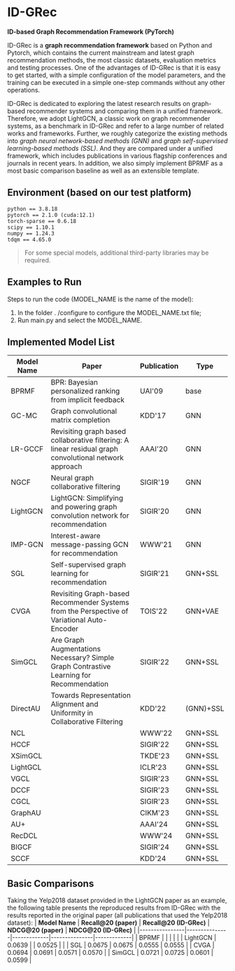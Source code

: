 # ID-GRec
**ID-based Graph Recommendation Framework (PyTorch)**

ID-GRec is a **graph recommendation framework** based on Python and Pytorch, which contains the current mainstream and latest graph recommendation methods, the most classic datasets, evaluation metrics and testing processes. One of the advantages of ID-GRec is that it is easy to get started, with a simple configuration of the model parameters, and the training can be executed in a simple one-step commands without any other operations. 

ID-GRec is dedicated to exploring the latest research results on graph-based recommender systems and comparing them in a unified framework. Therefore, we adopt LightGCN, a classic work on graph recommender systems, as a benchmark in ID-GRec and refer to a large number of related works and frameworks. Further, we roughly categorize the existing methods into *graph neural network-based methods (GNN)* and *graph self-supervised learning-based methods (SSL)*. And they are compared under a unified framework, which includes publications in various flagship conferences and journals in recent years. In addition, we also simply implement BPRMF as a most basic comparison baseline as well as an extensible template.

## Environment (based on our test platform)
```
python == 3.8.18
pytorch == 2.1.0 (cuda:12.1)
torch-sparse == 0.6.18
scipy == 1.10.1
numpy == 1.24.3
tdqm == 4.65.0
```
> For some special models, additional third-party libraries may be required.

## Examples to Run 
Steps to run the code (MODEL_NAME is the name of the model):
1. In the folder . /configure to configure the MODEL_NAME.txt file;
2. Run main.py and select the MODEL_NAME.

## Implemented Model List

| **Model Name** | **Paper**                                                                                              | **Publication** | **Type** |
|----------------|--------------------------------------------------------------------------------------------------------|-----------------|----------|
| BPRMF          | BPR: Bayesian personalized ranking from implicit feedback                                              | UAI'09          | base     |
| GC-MC          | Graph convolutional matrix completion                                                                  | KDD'17          | GNN      |
| LR-GCCF        | Revisiting graph based collaborative filtering: A linear residual graph convolutional network approach | AAAI'20         | GNN      |
| NGCF           | Neural graph collaborative filtering                                                                   | SIGIR'19        | GNN      |
| LightGCN       | LightGCN: Simplifying and powering graph convolution network for recommendation                        | SIGIR'20        | GNN      |
| IMP-GCN        | Interest-aware message-passing GCN for recommendation                                                  | WWW'21          | GNN      |
| SGL            | Self-supervised graph learning for recommendation                                                      | SIGIR'21        | GNN+SSL  |
| CVGA           | Revisiting Graph-based Recommender Systems from the Perspective of Variational Auto-Encoder            | TOIS'22         | GNN+VAE  |
| SimGCL         | Are Graph Augmentations Necessary? Simple Graph Contrastive Learning for Recommendation                | SIGIR'22        | GNN+SSL  |
| DirectAU       | Towards Representation Alignment and Uniformity in Collaborative Filtering                             | KDD'22          | (GNN)+SSL|
| NCL            |                                                                                                        | WWW'22          | GNN+SSL  |
| HCCF           |                                                                                                        | SIGIR'22        | GNN+SSL  |
| XSimGCL        |                                                                                                        | TKDE'23         | GNN+SSL  |
| LightGCL       |                                                                                                        | ICLR'23         | GNN+SSL  |
| VGCL           |                                                                                                        | SIGIR'23        | GNN+SSL  |
| DCCF           |                                                                                                        | SIGIR'23        | GNN+SSL  |
| CGCL           |                                                                                                        | SIGIR'23        | GNN+SSL  |
| GraphAU        |                                                                                                        | CIKM'23         | GNN+SSL  |
| AU+            |                                                                                                        | AAAI'24         | GNN+SSL  |
| RecDCL         |                                                                                                        | WWW'24          | GNN+SSL  |
| BIGCF          |                                                                                                        | SIGIR'24        | GNN+SSL  |
| SCCF           |                                                                                                        | KDD'24          | GNN+SSL  |

## Basic Comparisons
Taking the Yelp2018 dataset provided in the LightGCN paper as an example, the following table presents the reproduced results from ID-GRec with the results reported in the original paper (all publications that used the Yelp2018 dataset):
| **Model Name** | **Recall@20 (paper)** | **Recall@20 (ID-GRec)** | **NDCG@20 (paper)** | **NDCG@20 (ID-GRec)** |
|----------------|---------------|-------------|---------------|-------------|
| BPRMF          |               |             |               |             |
| LightGCN       |     0.0639    |             |    0.0525     |             |
| SGL            |     0.0675    |   0.0675    |    0.0555     |    0.0555   |
| CVGA           |     0.0694    |   0.0691    |    0.0571     |    0.0570   |
| SimGCL         |     0.0721    |   0.0725    |    0.0601     |    0.0599   |

